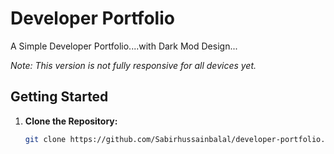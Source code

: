 # Developer Portfolio

A Simple Developer Portfolio....with Dark Mod Design...



   *Note: This version is not fully responsive for all devices yet.*

## Getting Started

1. **Clone the Repository:**

   ```bash
   git clone https://github.com/Sabirhussainbalal/developer-portfolio.git
